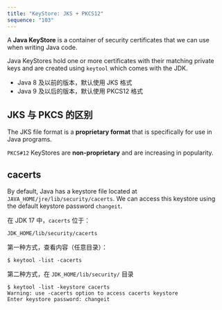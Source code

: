 ```yaml
---
title: "KeyStore: JKS + PKCS12"
sequence: "103"
---
```


A **Java KeyStore** is a container of security certificates that we can use when writing Java code.

Java KeyStores hold one or more certificates with their matching private keys and
are created using `keytool` which comes with the JDK.



- Java 8 及以前的版本，默认使用 JKS 格式
- Java 9 及以后的版本，默认使用 PKCS12 格式

## JKS 与 PKCS 的区别

The JKS file format is a **proprietary format** that is specifically for use in Java programs.

`PKCS#12` KeyStores are **non-proprietary** and are increasing in popularity.

## cacerts

By default, Java has a keystore file located at `JAVA_HOME/jre/lib/security/cacerts`.
We can access this keystore using the default keystore password `changeit`.

在 JDK 17 中，`cacerts` 位于：

```text
JDK_HOME/lib/security/cacerts
```

第一种方式，查看内容（任意目录）：

```text
$ keytool -list -cacerts
```

第二种方式，在 `JDK_HOME/lib/security/` 目录

```text
$ keytool -list -keystore cacerts 
Warning: use -cacerts option to access cacerts keystore
Enter keystore password: changeit
```


